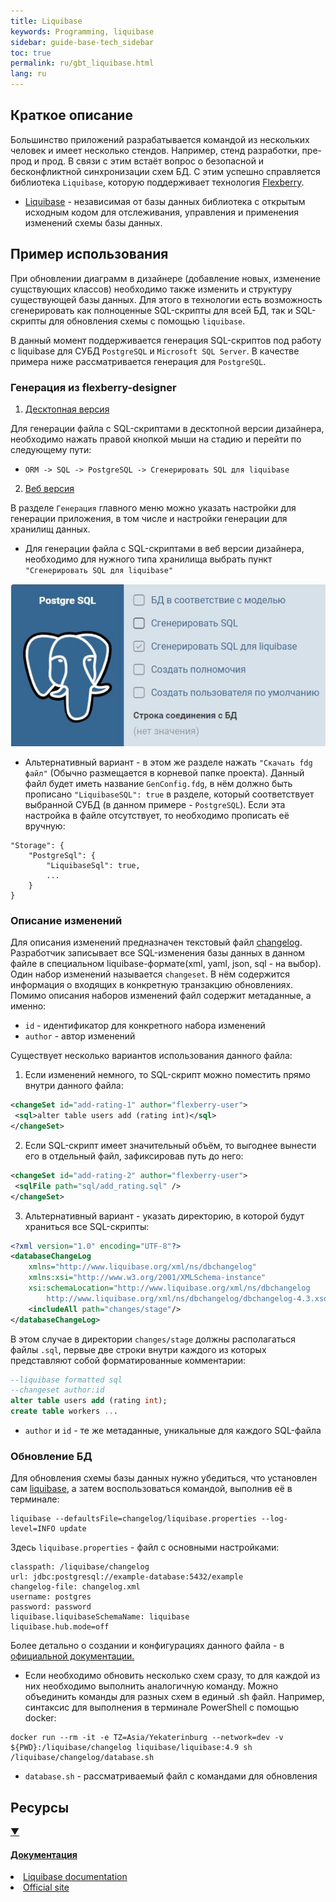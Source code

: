 ```yaml
---
title: Liquibase
keywords: Programming, liquibase
sidebar: guide-base-tech_sidebar
toc: true
permalink: ru/gbt_liquibase.html
lang: ru
---
```


## Краткое описание

Большинство приложений разрабатывается командой из нескольких человек и имеет несколько стендов. Например, стенд разработки, пре-прод и прод. В связи с этим встаёт вопрос о безопасной и бесконфликтной синхронизации схем БД. С этим успешно справляется библиотека `Liquibase`, которую поддерживает технология [Flexberry](https://flexberry.net/).

* [Liquibase](https://www.liquibase.org/) - независимая от базы данных библиотека с открытым исходным кодом для отслеживания, управления и применения изменений схемы базы данных.

## Пример использования

При обновлении диаграмм в дизайнере (добавление новых, изменение сущствующих классов) необходимо также изменить и структуру существующей базы данных. Для этого в технологии есть возможность сгенерировать как полноценные SQL-скрипты для всей БД, так и SQL-скрипты для обновления схемы с помощью `liquibase`.

В данный момент поддерживается генерация SQL-скриптов под работу с liquibase для СУБД `PostgreSQL` и `Microsoft SQL Server`. В качестве примера ниже рассматривается генерация для `PostgreSQL`.

### Генерация из flexberry-designer

1) [Десктопная версия](https://flexberry.github.io/ru/fd_flexberry-designer.html)

Для генерации файла с SQL-скриптами в десктопной версии дизайнера, необходимо нажать правой кнопкой мыши на стадию и перейти по следующему пути:
- `ORM -> SQL -> PostgreSQL -> Сгенерировать SQL для liquibase`

2) [Веб версия](https://flexberry.github.io/ru/fdo_landing_page.html)

В разделе `Генерация` главного меню можно указать настройки для генерации приложения, в том числе и настройки генерации для хранилищ данных.

- Для генерации файла с SQL-скриптами в веб версии дизайнера, необходимо для нужного типа хранилища выбрать пункт `"Сгенерировать SQL для liquibase"`

![Настройка через интерфейс](/images/pages/guides/base-technologies/storage/liquibaseExample.jpg)

- Альтернативный вариант - в этом же разделе нажать `"Скачать fdg файл"` (Обычно размещается в корневой папке проекта). Данный файл будет иметь название `GenConfig.fdg`, в нём должно быть прописано `"LiquibaseSQL": true` в разделе, который соответствует выбранной СУБД (в данном примере - `PostgreSQL`). Если эта настройка в файле отсутствует, то необходимо прописать её вручную:

```
"Storage": {
    "PostgreSql": {
        "LiquibaseSql": true,
        ...
    }
}
```

### Описание изменений

Для описания изменений предназначен текстовый файл [changelog](https://docs.liquibase.com/concepts/changelogs/home.html). Разработчик записывает все SQL-изменения базы данных в данном файле в специальном liquibase-формате(xml, yaml, json, sql - на выбор). Один набор изменений называется `changeset`. В нём содержится информация о входящих в конкретную транзакцию обновлениях. Помимо описания наборов изменений файл содержит метаданные, а именно:
- `id` - идентификатор для конкретного набора изменений
- `author` - автор изменений

Существует несколько вариантов использования данного файла:

1) Если изменений немного, то SQL-скрипт можно поместить прямо внутри данного файла:

```xml
<changeSet id="add-rating-1" author="flexberry-user">
 <sql>alter table users add (rating int)</sql>
</changeSet>
```

2) Если SQL-скрипт имеет значительный объём, то выгоднее вынести его в отдельный файл, зафиксировав путь до него:

```xml
<changeSet id="add-rating-2" author="flexberry-user">
 <sqlFile path="sql/add_rating.sql" />
</changeSet>
```

3) Альтернативный вариант - указать директорию, в которой будут храниться все SQL-скрипты:

```xml
<?xml version="1.0" encoding="UTF-8"?>
<databaseChangeLog
    xmlns="http://www.liquibase.org/xml/ns/dbchangelog"
    xmlns:xsi="http://www.w3.org/2001/XMLSchema-instance"
    xsi:schemaLocation="http://www.liquibase.org/xml/ns/dbchangelog
        http://www.liquibase.org/xml/ns/dbchangelog/dbchangelog-4.3.xsd">
    <includeAll path="changes/stage"/>
</databaseChangeLog>
```

В этом случае в директории `changes/stage` должны располагаться файлы `.sql`, первые две строки внутри каждого из которых представляют собой форматированные комментарии:

```sql
--liquibase formatted sql
--changeset author:id
alter table users add (rating int);
create table workers ...
```

- `author` и `id` - те же метаданные, уникальные для каждого SQL-файла

### Обновление БД

Для обновления схемы базы данных нужно убедиться, что установлен сам [liquibase](https://docs.liquibase.com/start/install/home.html), а затем воспользоваться командой, выполнив её в терминале:

```
liquibase --defaultsFile=changelog/liquibase.properties --log-level=INFO update
```

Здесь `liquibase.properties` - файл с основными настройками:

```
classpath: /liquibase/changelog
url: jdbc:postgresql://example-database:5432/example
changelog-file: changelog.xml
username: postgres
password: password
liquibase.liquibaseSchemaName: liquibase
liquibase.hub.mode=off
```

Более детально о создании и конфигурациях данного файла - в [официальной документации.](https://docs.liquibase.com/concepts/connections/creating-config-properties.html)

- Если необходимо обновить несколько схем сразу, то для каждой из них необходимо выполнить аналогичную команду. Можно объединить команды для разных схем в единый .sh файл. Например, синтаксис для выполнения в терминале PowerShell с помощью docker:

```
docker run --rm -it -e TZ=Asia/Yekaterinburg --network=dev -v ${PWD}:/liquibase/changelog liquibase/liquibase:4.9 sh /liquibase/changelog/database.sh
```

- `database.sh` - рассматриваемый файл с командами для обновления

## Ресурсы

<div class="panel-group">
    <div class="panel panel-default">
        <div class="panel-heading">
            <a class="pull-right spoiler-push" data-toggle="collapse" href="#collapse2">&#9660;</a>
            <h4 class="panel-title">
                <a data-toggle="collapse" href="#collapse2">
                Документация</a>
            </h4>
        </div>
        <div id="collapse2" class="panel-collapse collapse">
            <div class="panel-body">
                <div>
                    <li><a href="https://docs.liquibase.com/home.html">Liquibase documentation</a></li>
                </div>   
                <div>
                    <li><a href="https://www.liquibase.org/">Official site</a></li>
                </div>
            </div>
        </div>
    </div>
</div>